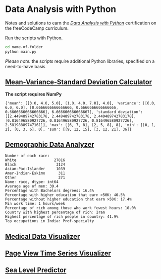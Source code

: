# Data Analysis with Python

Notes and solutions to earn the _[Data Analysis with Python](https://www.freecodecamp.org/learn/data-analysis-with-python)_ certification on the freeCodeCamp curriculum.

Run the scripts with Python.

```bash
cd name-of-folder
python main.py
```

_Please note:_ the scripts require additional Python libraries, specified on a need-to-have basis.

## [Mean-Variance-Standard Deviation Calculator](https://www.freecodecamp.org/learn/data-analysis-with-python/data-analysis-with-python-projects/mean-variance-standard-deviation-calculator)

**The script requires NumPy**

```text
{'mean': [[3.0, 4.0, 5.0], [1.0, 4.0, 7.0], 4.0], 'variance': [[6.0, 6.0, 6.0], [0.6666666666666666, 0.6666666666666666, 0.6666666666666666], 6.666666666666667], 'standard deviation': [[2.449489742783178, 2.449489742783178, 2.449489742783178], [0.816496580927726, 0.816496580927726, 0.816496580927726], 2.581988897471611], 'max': [[6, 7, 8], [2, 5, 8], 8], 'min': [[0, 1, 2], [0, 3, 6], 0], 'sum': [[9, 12, 15], [3, 12, 21], 36]}
```

## [Demographic Data Analyzer](https://www.freecodecamp.org/learn/data-analysis-with-python/data-analysis-with-python-projects/demographic-data-analyzer)

```text
Number of each race:
White                 27816
Black                  3124
Asian-Pac-Islander     1039
Amer-Indian-Eskimo      311
Other                   271
Name: race, dtype: int64
Average age of men: 39.4
Percentage with Bachelors degrees: 16.4%
Percentage with higher education that earn >50K: 46.5%
Percentage without higher education that earn >50K: 17.4%
Min work time: 1 hours/week
Percentage of rich among those who work fewest hours: 10.0%
Country with highest percentage of rich: Iran
Highest percentage of rich people in country: 41.9%
Top occupations in India: Prof-specialty
```

## [Medical Data Visualizer](https://www.freecodecamp.org/learn/data-analysis-with-python/data-analysis-with-python-projects/medical-data-visualizer)

## [Page View Time Series Visualizer](https://www.freecodecamp.org/learn/data-analysis-with-python/data-analysis-with-python-projects/page-view-time-series-visualizer)

## [Sea Level Predictor](https://www.freecodecamp.org/learn/data-analysis-with-python/data-analysis-with-python-projects/sea-level-predictor)
